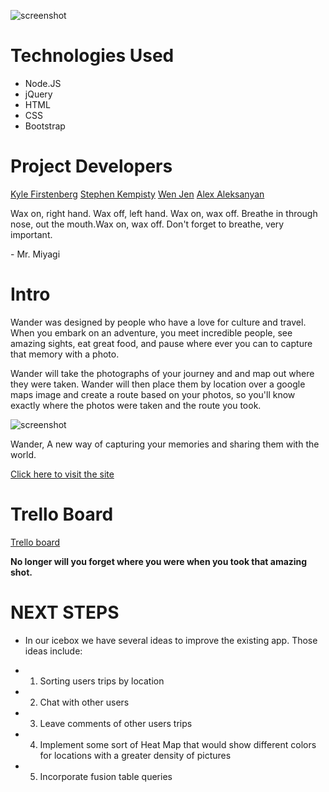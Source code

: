 ![screenshot](public/images/wander_logo.png)


# Technologies Used
- Node.JS
- jQuery
- HTML
- CSS
- Bootstrap

# Project Developers

<a href="https://github.com/kylefberg">Kyle Firstenberg</a>
<a href="https://github.com/skempisty">Stephen Kempisty</a>
<a href="https://github.com/wjen">Wen Jen</a>
<a href="https://github.com/Alex1100">Alex Aleksanyan</a>

<p>Wax on, right hand. Wax off, left hand. Wax on, wax off. Breathe in through nose, out the mouth.Wax on, wax off. Don't forget to breathe, very important.</p>

<p>- Mr. Miyagi</p>

# Intro
<p>Wander was designed by people who have a love for culture and travel.
When you embark on an adventure, you meet incredible people,
see amazing sights, eat great food, and pause where ever you can to
capture that memory with a photo.</p>

<p>Wander will take the photographs of your journey and and map out
where they were taken. Wander will then place them by location over a google
maps image and create a route based on your photos, so you'll know exactly
where the photos were taken and the route you took.</p>

![screenshot](public/images/)

<p>Wander, A new way of capturing your memories and sharing them with the world.</p>
<a href="">Click here to visit the site</a>

# Trello Board
<a href="https://trello.com/b/DqlzFuSI/wander">Trello board</a>



<p><b>No longer will you forget where you were when you took that amazing shot.</b></p>

# NEXT STEPS

- In our icebox we have several ideas to improve the existing app. Those ideas include:

- 1) Sorting users trips by location

- 2) Chat with other users

- 3) Leave comments of other users trips

- 4) Implement some sort of Heat Map that would show different colors for locations with a greater density of pictures

- 5) Incorporate fusion table queries 
